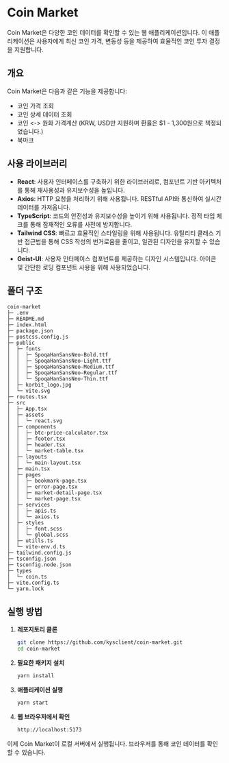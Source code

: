 # Coin Market

Coin Market은 다양한 코인 데이터를 확인할 수 있는 웹 애플리케이션입니다. 이 애플리케이션은 사용자에게 최신 코인 가격, 변동성 등을 제공하여 효율적인 코인 투자 결정을 지원합니다.

## 개요

Coin Market은 다음과 같은 기능을 제공합니다:

- 코인 가격 조회
- 코인 상세 데이터 조회
- 코인 <-> 원화 가격계산 (KRW, USD만 지원하며 환율은 $1 - 1,300원으로 책정되었습니다.)
- 북마크

## 사용 라이브러리

- **React**: 사용자 인터페이스를 구축하기 위한 라이브러리로, 컴포넌트 기반 아키텍처를 통해 재사용성과 유지보수성을 높입니다.
- **Axios**: HTTP 요청을 처리하기 위해 사용됩니다. RESTful API와 통신하여 실시간 데이터를 가져옵니다.
- **TypeScript**: 코드의 안전성과 유지보수성을 높이기 위해 사용됩니다. 정적 타입 체크를 통해 잠재적인 오류를 사전에 방지합니다.
- **Tailwind CSS**: 빠르고 효율적인 스타일링을 위해 사용됩니다. 유틸리티 클래스 기반 접근법을 통해 CSS 작성의 번거로움을 줄이고, 일관된 디자인을 유지할 수 있습니다.
- **Geist-UI**: 사용자 인터페이스 컴포넌트를 제공하는 디자인 시스템입니다. 아이콘 및 간단한 로딩 컴포넌트 사용을 위해 사용되었습니다.

## 폴더 구조

```
coin-market
├─ .env
├─ README.md
├─ index.html
├─ package.json
├─ postcss.config.js
├─ public
│  ├─ fonts
│  │  ├─ SpoqaHanSansNeo-Bold.ttf
│  │  ├─ SpoqaHanSansNeo-Light.ttf
│  │  ├─ SpoqaHanSansNeo-Medium.ttf
│  │  ├─ SpoqaHanSansNeo-Regular.ttf
│  │  └─ SpoqaHanSansNeo-Thin.ttf
│  ├─ korbit_logo.jpg
│  └─ vite.svg
├─ routes.tsx
├─ src
│  ├─ App.tsx
│  ├─ assets
│  │  └─ react.svg
│  ├─ components
│  │  ├─ btc-price-calculator.tsx
│  │  ├─ footer.tsx
│  │  ├─ header.tsx
│  │  └─ market-table.tsx
│  ├─ layouts
│  │  └─ main-layout.tsx
│  ├─ main.tsx
│  ├─ pages
│  │  ├─ bookmark-page.tsx
│  │  ├─ error-page.tsx
│  │  ├─ market-detail-page.tsx
│  │  └─ market-page.tsx
│  ├─ services
│  │  ├─ apis.ts
│  │  └─ axios.ts
│  ├─ styles
│  │  ├─ font.scss
│  │  └─ global.scss
│  ├─ utills.ts
│  └─ vite-env.d.ts
├─ tailwind.config.js
├─ tsconfig.json
├─ tsconfig.node.json
├─ types
│  └─ coin.ts
├─ vite.config.ts
└─ yarn.lock

```

## 실행 방법

1. **레포지토리 클론**

   ```bash
   git clone https://github.com/kysclient/coin-market.git
   cd coin-market
   ```

2. **필요한 패키지 설치**

   ```bash
   yarn install
   ```

3. **애플리케이션 실행**

   ```bash
   yarn start
   ```

4. **웹 브라우저에서 확인**
   ```bash
   http://localhost:5173
   ```

이제 Coin Market이 로컬 서버에서 실행됩니다. 브라우저를 통해 코인 데이터를 확인할 수 있습니다.
